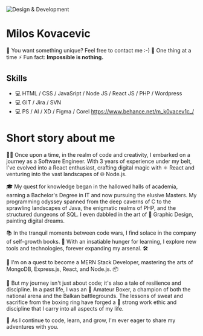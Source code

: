 ![Design & Development](https://pbs.twimg.com/profile_banners/2716994627/1690575517/1500x500)


# Milos Kovacevic

💬 You want something unique? Feel free to contact me :-)
🎯 One thing at a time
⚡ Fun fact: **Impossible is nothing.**


## Skills
* 💻 HTML / CSS / JavaSript / Node JS / React JS / PHP / Wordpress  
* 💻 GIT / Jira / SVN
* 💻 PS / AI / XD / Figma / Corel    https://www.behance.net/m_k0vacev1c_/


# Short story about me

👨‍💻 Once upon a time, in the realm of code and creativity, I embarked on a journey as a Software Engineer. With 3 years of experience under my belt, I've evolved into a React enthusiast, crafting digital magic with ⚛️ React and venturing into the vast landscapes of 🌐 Node.js.

🎓 My quest for knowledge began in the hallowed halls of academia, earning a Bachelor's Degree in IT and now pursuing the elusive Masters. My programming odyssey spanned from the deep caverns of C to the sprawling landscapes of Java, the enigmatic realms of PHP, and the structured dungeons of SQL. I even dabbled in the art of 🎨 Graphic Design, painting digital dreams.

📚 In the tranquil moments between code wars, I find solace in the company of self-growth books. 📖 With an insatiable hunger for learning, I explore new tools and technologies, forever expanding my arsenal. 🛠️

🚀 I'm on a quest to become a MERN Stack Developer, mastering the arts of MongoDB, Express.js, React, and Node.js. 📦

🥊 But my journey isn't just about code; it's also a tale of resilience and discipline. In a past life, I was an 🥇 Amateur Boxer, a champion of both the national arena and the Balkan battlegrounds. The lessons of sweat and sacrifice from the boxing ring have forged a 💪 strong work ethic and discipline that I carry into all aspects of my life.

🌟 As I continue to code, learn, and grow, I'm ever eager to share my adventures with you.













